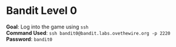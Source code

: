 # Bandit Level 0  
**Goal**: Log into the game using `ssh`  
**Command Used**: `ssh bandit0@bandit.labs.ovethewire.org -p 2220`  
**Password**: `bandit0`
